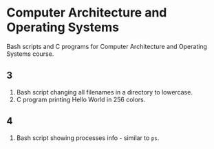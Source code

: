 # Computer Architecture and Operating Systems
Bash scripts and C programs for Computer Architecture and Operating Systems course.

## 3
1. Bash script changing all filenames in a directory to lowercase.
2. C program printing Hello World in 256 colors.

## 4
1. Bash script showing processes info - similar to ``` ps ```.
